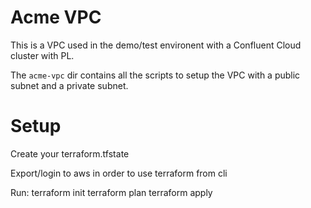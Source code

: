# Acme VPC

This is a VPC used in the demo/test environent with a Confluent Cloud cluster with PL.

The `acme-vpc` dir contains all the scripts to setup the VPC with a public subnet and a private subnet.

# Setup

Create your terraform.tfstate

Export/login to aws in order to use terraform from cli

Run:
    terraform init
    terraform plan
    terraform apply